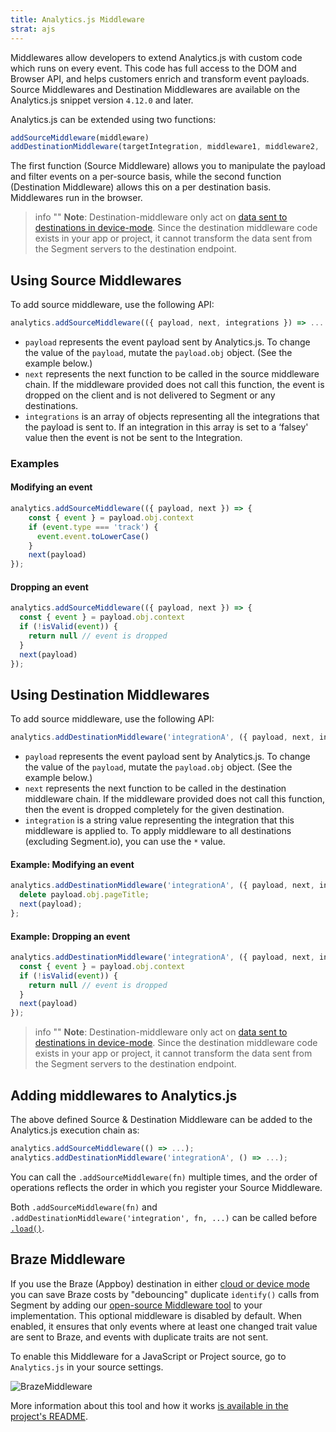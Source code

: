 ```yaml
---
title: Analytics.js Middleware
strat: ajs
---
```



Middlewares allow developers to extend Analytics.js with custom code which runs on every event. This code has full access to the DOM and Browser API, and helps customers enrich and transform event payloads. Source Middlewares and Destination Middlewares are available on the Analytics.js snippet version `4.12.0` and later.

Analytics.js can be extended using two functions:

```js
addSourceMiddleware(middleware)
addDestinationMiddleware(targetIntegration, middleware1, middleware2, ...)
```

The first function (Source Middleware) allows you to manipulate the payload and filter events on a per-source basis, while the second function (Destination Middleware) allows this on a per destination basis. Middlewares run in the browser.

> info ""
> **Note**: Destination-middleware only act on [data sent to destinations in device-mode](/docs/connections/destinations#connection-modes). Since the destination middleware code exists in your app or project, it cannot transform the data sent from the Segment servers to the destination endpoint.

## Using Source Middlewares

To add source middleware, use the following API:

```js
analytics.addSourceMiddleware(({ payload, next, integrations }) => .... )
```

- `payload` represents the event payload sent by Analytics.js. To change the value of the `payload`, mutate the `payload.obj` object. (See the example below.)
- `next` represents the next function to be called in the source middleware chain. If the middleware provided does not call this function, the event is dropped on the client and is not delivered to Segment or any destinations.
- `integrations` is an array of objects representing all the integrations that the payload is sent to. If an integration in this array is set to a ‘falsey' value then the event is not be sent to the Integration.

### Examples
#### Modifying an event
```js
analytics.addSourceMiddleware(({ payload, next }) => {
    const { event } = payload.obj.context
    if (event.type === 'track') {
      event.event.toLowerCase()
    }
    next(payload)
});
```

#### Dropping an event
```js
analytics.addSourceMiddleware(({ payload, next }) => {
  const { event } = payload.obj.context
  if (!isValid(event)) {
    return null // event is dropped
  }
  next(payload)
});
```

## Using Destination Middlewares


To add source middleware, use the following API:

```js
analytics.addDestinationMiddleware('integrationA', ({ payload, next, integrations }) => .... )
```

- `payload` represents the event payload sent by Analytics.js. To change the value of the `payload`, mutate the `payload.obj` object. (See the example below.)
- `next` represents the next function to be called in the destination middleware chain. If the middleware provided does not call this function, then the event is dropped completely for the given destination.
- `integration` is a string value representing the integration that this middleware is applied to. To apply middleware to all destinations (excluding Segment.io), you can use the `*` value.

#### Example: Modifying an event
```js
analytics.addDestinationMiddleware('integrationA', ({ payload, next, integration }) => {
  delete payload.obj.pageTitle;
  next(payload);
};
```

#### Example: Dropping an event
```js
analytics.addDestinationMiddleware('integrationA', ({ payload, next, integration }) => {
  const { event } = payload.obj.context
  if (!isValid(event)) {
    return null // event is dropped
  }
  next(payload)
});
```


> info ""
> **Note**: Destination-middleware only act on [data sent to destinations in device-mode](/docs/connections/destinations#connection-modes). Since the destination middleware code exists in your app or project, it cannot transform the data sent from the Segment servers to the destination endpoint.

## Adding middlewares to Analytics.js

The above defined Source & Destination Middleware can be added to the Analytics.js execution chain as:

```js
analytics.addSourceMiddleware(() => ...);
analytics.addDestinationMiddleware('integrationA', () => ...);
```


You can call the `.addSourceMiddleware(fn)` multiple times, and the order of operations reflects the order in which you register your Source Middleware.

Both `.addSourceMiddleware(fn)` and `.addDestinationMiddleware('integration', fn, ...)` can be called before [`.load()`](/docs/connections/sources/catalog/libraries/website/javascript/#load-options).

## Braze Middleware

If you use the Braze (Appboy) destination in either [cloud or device mode](/docs/connections/destinations/#connection-modes) you can save Braze costs by "debouncing" duplicate `identify()` calls from Segment by adding our [open-source Middleware tool](https://github.com/segmentio/segment-braze-mobile-middleware) to your implementation.
This optional middleware is disabled by default. When enabled, it ensures that only events where at least one changed trait value are sent to Braze, and events with duplicate traits are not sent.

To enable this Middleware for a JavaScript or Project source, go to `Analytics.js` in your source settings.

![BrazeMiddleware](images/sources_ajs_brazemiddleware.png)

More information about this tool and how it works [is available in the project's README](https://github.com/segmentio/segment-braze-mobile-middleware/blob/master/README.md#how-does-this-work).
